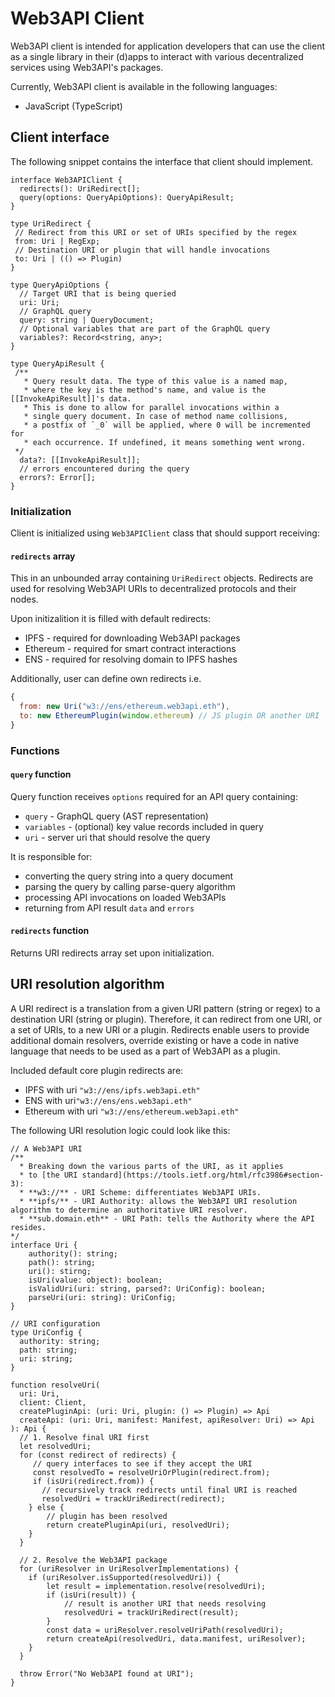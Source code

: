 # Web3API Client

Web3API client is intended for application developers that can use the client as a single library in their (d)apps to interact with various decentralized services using Web3API's packages.

Currently, Web3API client is available in the following languages:
 - JavaScript (TypeScript)

## Client interface
The following snippet contains the interface that client should implement.

```
interface Web3APIClient {
  redirects(): UriRedirect[];
  query(options: QueryApiOptions): QueryApiResult;
}

type UriRedirect {
 // Redirect from this URI or set of URIs specified by the regex
 from: Uri | RegExp;
 // Destination URI or plugin that will handle invocations
 to: Uri | (() => Plugin)
}

type QueryApiOptions {
  // Target URI that is being queried
  uri: Uri;
  // GraphQL query
  query: string | QueryDocument;
  // Optional variables that are part of the GraphQL query
  variables?: Record<string, any>;
}

type QueryApiResult {
 /**
   * Query result data. The type of this value is a named map,
   * where the key is the method's name, and value is the [[InvokeApiResult]]'s data.
   * This is done to allow for parallel invocations within a
   * single query document. In case of method name collisions,
   * a postfix of `_0` will be applied, where 0 will be incremented for
   * each occurrence. If undefined, it means something went wrong.
 */
  data?: [[InvokeApiResult]];
  // errors encountered during the query
  errors?: Error[];
}
```

### Initialization
Client is initialized using `Web3APIClient` class that should support receiving:

#### `redirects` array
This in an unbounded array containing `UriRedirect` objects.
Redirects are used for resolving Web3API URIs to decentralized protocols and their nodes.
 
Upon initizalition it is filled with default redirects:
 - IPFS - required for downloading Web3API packages
 - Ethereum - required for smart contract interactions
 - ENS - required for resolving domain to IPFS hashes

Additionally, user can define own redirects i.e.
```js
{
  from: new Uri("w3://ens/ethereum.web3api.eth"),
  to: new EthereumPlugin(window.ethereum) // JS plugin OR another URI
}
```

### Functions

#### `query` function
Query function receives `options` required for an API query containing:
 - `query` - GraphQL query (AST representation)
 - `variables` - (optional) key value records included in query
 - `uri` - server uri that should resolve the query

It is responsible for:
 - converting the query string into a query document
 - parsing the query by calling parse-query algorithm
 - processing API invocations on loaded Web3APIs
 - returning from API result `data` and `errors`

#### `redirects` function

Returns URI redirects array set upon initialization. 

## URI resolution algorithm

A URI redirect is a translation from a given URI pattern (string or regex) to a destination URI (string or plugin).
Therefore, it can redirect from one URI, or a set of URIs, to a new URI or a plugin. 
Redirects enable users to provide additional domain resolvers, override existing or have a code in native language that needs to be used as a part of Web3API as a plugin.  

Included default core plugin redirects are:
 - IPFS with uri `"w3://ens/ipfs.web3api.eth"`
 - ENS with uri`"w3://ens/ens.web3api.eth"`
 - Ethereum with uri `"w3://ens/ethereum.web3api.eth"`
 
The following URI resolution logic could look like this:

```
// A Web3API URI
/**
  * Breaking down the various parts of the URI, as it applies
  * to [the URI standard](https://tools.ietf.org/html/rfc3986#section-3):
  * **w3://** - URI Scheme: differentiates Web3API URIs.
  * **ipfs/** - URI Authority: allows the Web3API URI resolution algorithm to determine an authoritative URI resolver.
  * **sub.domain.eth** - URI Path: tells the Authority where the API resides.
*/
interface Uri {
    authority(): string;
    path(): string;
    uri(): stirng;
    isUri(value: object): boolean;
    isValidUri(uri: string, parsed?: UriConfig): boolean;
    parseUri(uri: string): UriConfig;
}

// URI configuration
type UriConfig {
  authority: string;
  path: string;
  uri: string;
}

function resolveUri(
  uri: Uri,
  client: Client,
  createPluginApi: (uri: Uri, plugin: () => Plugin) => Api
  createApi: (uri: Uri, manifest: Manifest, apiResolver: Uri) => Api
): Api {
  // 1. Resolve final URI first
  let resolvedUri;
  for (const redirect of redirects) {
     // query interfaces to see if they accept the URI
     const resolvedTo = resolveUriOrPlugin(redirect.from);
     if (isUri(redirect.from)) {
       // recursively track redirects until final URI is reached
       resolvedUri = trackUriRedirect(redirect);
    } else {
        // plugin has been resolved
        return createPluginApi(uri, resolvedUri);
    }
  }

  // 2. Resolve the Web3API package
  for (uriResolver in UriResolverImplementations) {
    if (uriResolver.isSupported(resolvedUri)) {
        let result = implementation.resolve(resolvedUri);
        if (isUri(result)) {
            // result is another URI that needs resolving
            resolvedUri = trackUriRedirect(result);
        }
        const data = uriResolver.resolveUriPath(resolvedUri);
        return createApi(resolvedUri, data.manifest, uriResolver);
    }
  }

  throw Error("No Web3API found at URI");
}
```
